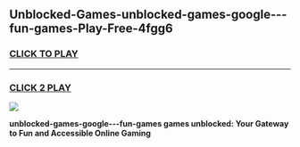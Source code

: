 
## Unblocked-Games-unblocked-games-google---fun-games-Play-Free-4fgg6
<h3>
<a href="https://premium76.site?title=unblocked-games-google---fun-games&ref=23A">CLICK TO PLAY</a></h3>
<hr>

<h3>
<a href="https://premium76.site?title=unblocked-games-google---fun-games&ref=23A">CLICK 2 PLAY</a>
  
</h3>

<a href="https://premium76.site?title=unblocked-games-google---fun-games&ref=23A"><img src="https://clearcache.store/games.png"></a>


**unblocked-games-google---fun-games games unblocked: Your Gateway to Fun and Accessible Online Gaming**
